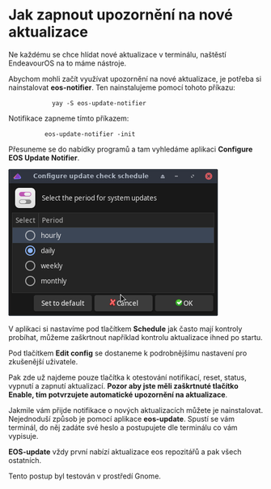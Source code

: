 # Jak zapnout upozornění na nové aktualizace

Ne každému se chce hlídat nové aktualizace v terminálu, naštěstí EndeavourOS na to máme nástroje.

Abychom mohli začít využívat upozornění na nové aktualizace, je potřeba si nainstalovat **eos-notifier**. Ten nainstalujeme pomocí tohoto příkazu:
```
            yay -S eos-update-notifier
```          

Notifikace zapneme tímto příkazem:
```
          eos-update-notifier -init
```          

Přesuneme se do nabídky programů a tam vyhledáme aplikaci **Configure EOS Update Notifier**.

![](../img/update-conf.webp)

V aplikaci si nastavíme pod tlačítkem **Schedule** jak často mají kontroly probíhat, můžeme zaškrtnout například kontrolu aktualizace ihned po startu.

Pod tlačítkem **Edit config** se dostaneme k podrobnějšímu nastavení pro zkušenější uživatele.

Pak zde už najdeme pouze tlačítka k otestování notifikací, reset, status, vypnutí a zapnutí aktualizací. **Pozor aby jste měli zaškrtnuté tlačítko Enable, tím potvrzujete automatické upozornění na aktualizace**.

Jakmile vám přijde notifikace o nových aktualizacích můžete je nainstalovat. Nejednoduší způsob je pomocí aplikace **eos-update**. Spustí se vám terminál, do něj zadáte své heslo a postupujete dle terminálu co vám vypisuje.

**EOS-update** vždy první nabízí aktualizace eos repozitářů a pak všech ostatních.

Tento postup byl testován v prostředí Gnome.